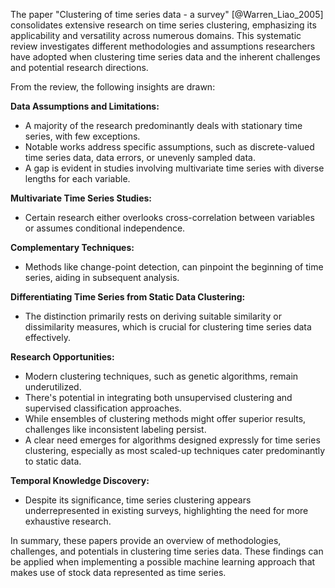 The paper "Clustering of time series data - a survey" [@Warren_Liao_2005] consolidates extensive research on time series clustering, emphasizing its applicability and versatility across numerous domains. This systematic review investigates different methodologies and assumptions researchers have adopted when clustering time series data and the inherent challenges and potential research directions.

From the review, the following insights are drawn:

**Data Assumptions and Limitations:**

- A majority of the research predominantly deals with stationary time series, with few exceptions.
- Notable works address specific assumptions, such as discrete-valued time series data, data errors, or unevenly sampled data.
- A gap is evident in studies involving multivariate time series with diverse lengths for each variable.

**Multivariate Time Series Studies:**

- Certain research either overlooks cross-correlation between variables or assumes conditional independence.

**Complementary Techniques:**

- Methods like change-point detection, can pinpoint the beginning of time series, aiding in subsequent analysis.

**Differentiating Time Series from Static Data Clustering:**

- The distinction primarily rests on deriving suitable similarity or dissimilarity measures, which is crucial for clustering time series data effectively.

**Research Opportunities:**

- Modern clustering techniques, such as genetic algorithms, remain underutilized.
- There's potential in integrating both unsupervised clustering and supervised classification approaches.
- While ensembles of clustering methods might offer superior results, challenges like inconsistent labeling persist.
- A clear need emerges for algorithms designed expressly for time series clustering, especially as most scaled-up techniques cater predominantly to static data.

**Temporal Knowledge Discovery:**

- Despite its significance, time series clustering appears underrepresented in existing surveys, highlighting the need for more exhaustive research.

In summary, these papers provide an overview of methodologies, challenges, and potentials in clustering time series data. These findings can be applied when implementing a possible machine learning approach that makes use of stock data represented as time series.